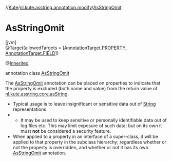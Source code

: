 //[Kute](../../../index.md)/[nl.kute.asstring.annotation.modify](../index.md)/[AsStringOmit](index.md)

# AsStringOmit

[jvm]\
@[Target](https://kotlinlang.org/api/latest/jvm/stdlib/kotlin.annotation/-target/index.html)(allowedTargets = [[AnnotationTarget.PROPERTY](https://kotlinlang.org/api/latest/jvm/stdlib/kotlin.annotation/-annotation-target/-p-r-o-p-e-r-t-y/index.html), [AnnotationTarget.FIELD](https://kotlinlang.org/api/latest/jvm/stdlib/kotlin.annotation/-annotation-target/-f-i-e-l-d/index.html)])

@[Inherited](https://docs.oracle.com/javase/8/docs/api/java/lang/annotation/Inherited.html)

annotation class [AsStringOmit](index.md)

The [AsStringOmit](index.md) annotation can be placed on properties to indicate that the property is excluded (both name and value) from the return value of [nl.kute.asstring.core.asString](../../nl.kute.asstring.core/as-string.md).

- 
   Typical usage is to leave insignificant or sensitive data out of [String](https://kotlinlang.org/api/latest/jvm/stdlib/kotlin/-string/index.html) representations
- - 
      It may be used to keep sensitive or personally identifiable data out of log files etc.       This may limit exposure of such data; but on its own it must **not** be considered a security feature.
- 
   When applied to a property in an interface of a super-class, it will be applied to that property in the subclass hierarchy; regardless whether or not the property is overridden, and whether or not it has its own [AsStringOmit](index.md) annotation.
